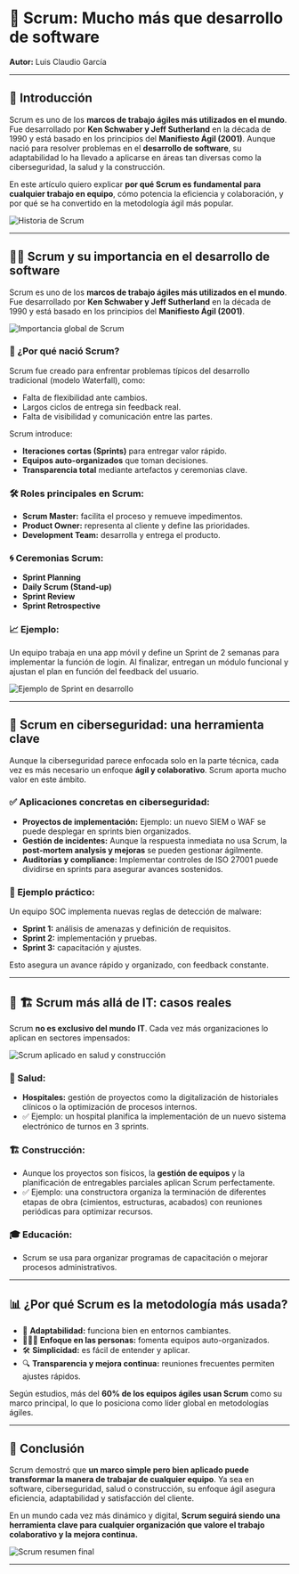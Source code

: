 # 🚀 Scrum: Mucho más que desarrollo de software

**Autor:** Luis Claudio García

---

## 📝 Introducción

Scrum es uno de los **marcos de trabajo ágiles más utilizados en el mundo**. Fue desarrollado por **Ken Schwaber y Jeff Sutherland** en la década de 1990 y está basado en los principios del **Manifiesto Ágil (2001)**. Aunque nació para resolver problemas en el **desarrollo de software**, su adaptabilidad lo ha llevado a aplicarse en áreas tan diversas como la ciberseguridad, la salud y la construcción.

En este artículo quiero explicar **por qué Scrum es fundamental para cualquier trabajo en equipo**, cómo potencia la eficiencia y colaboración, y por qué se ha convertido en la metodología ágil más popular.

![Historia de Scrum](imagenes/WhatsApp%20Image%202025-05-07%20at%2001.00.10.jpeg)

---

## 👨‍💻 Scrum y su importancia en el desarrollo de software

Scrum es uno de los **marcos de trabajo ágiles más utilizados en el mundo**. Fue desarrollado por **Ken Schwaber y Jeff Sutherland** en la década de 1990 y está basado en los principios del **Manifiesto Ágil (2001)**.

![Importancia global de Scrum](imagenes/WhatsApp%20Image%202025-05-07%20at%2001.00.12.jpeg)


### 🔑 ¿Por qué nació Scrum?

Scrum fue creado para enfrentar problemas típicos del desarrollo tradicional (modelo Waterfall), como:
- Falta de flexibilidad ante cambios.
- Largos ciclos de entrega sin feedback real.
- Falta de visibilidad y comunicación entre las partes.

Scrum introduce:
- **Iteraciones cortas (Sprints)** para entregar valor rápido.
- **Equipos auto-organizados** que toman decisiones.
- **Transparencia total** mediante artefactos y ceremonias clave.

### 🛠️ Roles principales en Scrum:
- **Scrum Master:** facilita el proceso y remueve impedimentos.
- **Product Owner:** representa al cliente y define las prioridades.
- **Development Team:** desarrolla y entrega el producto.

### 🌀 Ceremonias Scrum:
- **Sprint Planning**
- **Daily Scrum (Stand-up)**
- **Sprint Review**
- **Sprint Retrospective**

### 📈 Ejemplo:
Un equipo trabaja en una app móvil y define un Sprint de 2 semanas para implementar la función de login. Al finalizar, entregan un módulo funcional y ajustan el plan en función del feedback del usuario.

![Ejemplo de Sprint en desarrollo](imagenes/WhatsApp%20Image%202025-05-07%20at%2001.00.10%20(1).jpeg)

---

## 🔐 Scrum en ciberseguridad: una herramienta clave

Aunque la ciberseguridad parece enfocada solo en la parte técnica, cada vez es más necesario un enfoque **ágil y colaborativo**. Scrum aporta mucho valor en este ámbito.

### ✅ Aplicaciones concretas en ciberseguridad:
- **Proyectos de implementación:** Ejemplo: un nuevo SIEM o WAF se puede desplegar en sprints bien organizados.
- **Gestión de incidentes:** Aunque la respuesta inmediata no usa Scrum, la **post-mortem analysis y mejoras** se pueden gestionar ágilmente.
- **Auditorías y compliance:** Implementar controles de ISO 27001 puede dividirse en sprints para asegurar avances sostenidos.

### 🔄 Ejemplo práctico:
Un equipo SOC implementa nuevas reglas de detección de malware:
- **Sprint 1:** análisis de amenazas y definición de requisitos.
- **Sprint 2:** implementación y pruebas.
- **Sprint 3:** capacitación y ajustes.

Esto asegura un avance rápido y organizado, con feedback constante.

---

## 🏥 🏗️ Scrum más allá de IT: casos reales

Scrum **no es exclusivo del mundo IT**. Cada vez más organizaciones lo aplican en sectores impensados:

![Scrum aplicado en salud y construcción](imagenes/WhatsApp%20Image%202025-05-07%20at%2001.00.07.jpeg)

### 🏥 Salud:
- **Hospitales:** gestión de proyectos como la digitalización de historiales clínicos o la optimización de procesos internos.
- ✅ Ejemplo: un hospital planifica la implementación de un nuevo sistema electrónico de turnos en 3 sprints.

### 🏗️ Construcción:
- Aunque los proyectos son físicos, la **gestión de equipos** y la planificación de entregables parciales aplican Scrum perfectamente.
- ✅ Ejemplo: una constructora organiza la terminación de diferentes etapas de obra (cimientos, estructuras, acabados) con reuniones periódicas para optimizar recursos.

### 🎓 Educación:
- Scrum se usa para organizar programas de capacitación o mejorar procesos administrativos.

---

## 📊 ¿Por qué Scrum es la metodología más usada?

- 🔄 **Adaptabilidad:** funciona bien en entornos cambiantes.
- 🧑‍🤝‍🧑 **Enfoque en las personas:** fomenta equipos auto-organizados.
- 🛠️ **Simplicidad:** es fácil de entender y aplicar.
- 🔍 **Transparencia y mejora continua:** reuniones frecuentes permiten ajustes rápidos.

Según estudios, más del **60% de los equipos ágiles usan Scrum** como su marco principal, lo que lo posiciona como líder global en metodologías ágiles.

---

## 🏁 Conclusión

Scrum demostró que **un marco simple pero bien aplicado puede transformar la manera de trabajar de cualquier equipo**. Ya sea en software, ciberseguridad, salud o construcción, su enfoque ágil asegura eficiencia, adaptabilidad y satisfacción del cliente.

En un mundo cada vez más dinámico y digital, **Scrum seguirá siendo una herramienta clave para cualquier organización que valore el trabajo colaborativo y la mejora continua.**

![Scrum resumen final](imagenes/WhatsApp%20Image%202025-05-07%20at%2001.00.11.jpeg)

--- 

